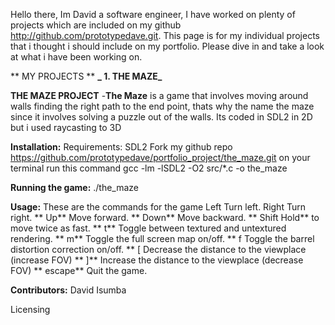 Hello there, Im David a software engineer, I have worked on plenty of projects which are included on my github http://github.com/prototypedave.git. This page is for my individual projects that i thought i should include on my portfolio. Please dive in and take a look at what i have been working on. 

** MY PROJECTS **
**_  1. THE MAZE_**

**THE MAZE PROJECT** 
-**The Maze** is a game that involves moving around walls finding the right path to the end point, thats why the name the maze since it involves solving a puzzle out of the walls. Its coded in SDL2 in 2D but i used raycasting to 3D

**Installation:**
Requirements: SDL2
Fork my github repo https://github.com/prototypedave/portfolio_project/the_maze.git on your terminal run this command gcc -lm -lSDL2 -O2 src/*.c -o the_maze

**Running the game:** 
./the_maze

**Usage:**
These are the commands for the game Left Turn left. Right Turn right. ** Up** Move forward. ** Down** Move backward. ** Shift Hold** to move twice as fast. ** t** Toggle between textured and untextured rendering. ** m** Toggle the full screen map on/off. ** f Toggle the barrel distortion correction on/off. ** [ Decrease the distance to the viewplace (increase FOV) ** ]** Increase the distance to the viewplace (decrease FOV) ** escape** Quit the game.

**Contributors:**
David Isumba

Licensing
  
  
